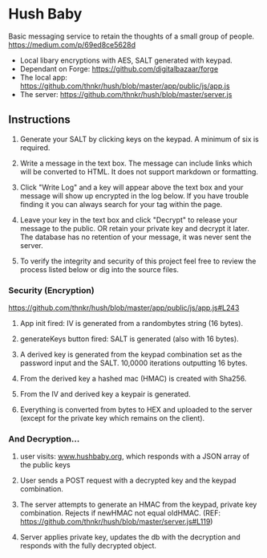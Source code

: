 Hush Baby
=========
Basic messaging service to retain the thoughts of a small group of people.
https://medium.com/p/69ed8ce5628d

- Local libary encryptions with AES, SALT generated with keypad.  
- Dependant on Forge: https://github.com/digitalbazaar/forge
- The local app: https://github.com/thnkr/hush/blob/master/app/public/js/app.js
- The server: https://github.com/thnkr/hush/blob/master/server.js

## Instructions
1. Generate your SALT by clicking keys on the keypad. A minimum of six is required. 

2. Write a message in the text box. The message can include links which will be converted to HTML. It does not support markdown or formatting.

3. Click "Write Log" and a key will appear above the text box and your message will show up encrypted in the log below. If you have trouble finding it you can always search for your tag within the page. 

4. Leave your key in the text box and click "Decrypt" to release your message to the public. OR retain your private key and decrypt it later. The database has no retention of your message, it was never sent the server. 

5. To verify the integrity and security of this project feel free to review the process listed below or dig into the source files.

### Security (Encryption)
https://github.com/thnkr/hush/blob/master/app/public/js/app.js#L243

1. App init fired: IV is generated from a randombytes string (16 bytes). 

2. generateKeys button fired: SALT is generated (also with 16 bytes). 

3. A derived key is generated from the keypad combination set as the password input and the SALT. 10,0000 iterations outputting 16 bytes. 

4. From the derived key a hashed mac (HMAC) is created with Sha256. 

5. From the IV and derived key a keypair is generated.

6. Everything is converted from bytes to HEX and uploaded to the server (except for the private key which remains on the client). 

### And Decryption...
 
1. user visits: www.hushbaby.org, which responds with a JSON array of the public keys 

2. User sends a POST request with a decrypted key and the keypad combination. 

3. The server attempts to generate an HMAC from the keypad, private key combination. Rejects if newHMAC not equal oldHMAC.  (REF: https://github.com/thnkr/hush/blob/master/server.js#L119)

4. Server applies private key, updates the db with the decryption and responds with the fully decrypted object. 

